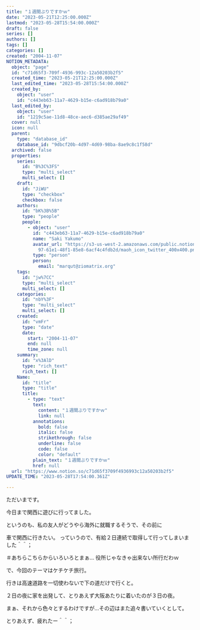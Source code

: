 ```yaml
---
title: "１週間ぶりですかｗ"
date: "2023-05-21T12:25:00.000Z"
lastmod: "2023-05-28T15:54:00.000Z"
draft: false
series: []
authors: []
tags: []
categories: []
created: "2004-11-07"
NOTION_METADATA:
  object: "page"
  id: "c71d65f3-709f-4936-993c-12a50203b2f5"
  created_time: "2023-05-21T12:25:00.000Z"
  last_edited_time: "2023-05-28T15:54:00.000Z"
  created_by:
    object: "user"
    id: "c443eb63-11a7-4629-b15e-c6ad918b79a0"
  last_edited_by:
    object: "user"
    id: "1219c5ae-11d8-48ce-aec6-d385ae29af49"
  cover: null
  icon: null
  parent:
    type: "database_id"
    database_id: "9dbcf20b-4d97-4d69-98ba-8ae9c8c1f58d"
  archived: false
  properties:
    series:
      id: "B%3C%3FS"
      type: "multi_select"
      multi_select: []
    draft:
      id: "JiWU"
      type: "checkbox"
      checkbox: false
    authors:
      id: "bK%3B%5B"
      type: "people"
      people:
        - object: "user"
          id: "c443eb63-11a7-4629-b15e-c6ad918b79a0"
          name: "Saki Yakumo"
          avatar_url: "https://s3-us-west-2.amazonaws.com/public.notion-static.com/3ad1c4\
            97-61e1-48f1-85e8-6acf4c4fdb2d/maoh_icon_twitter_400x400.png"
          type: "person"
          person:
            email: "marqut@ziomatrix.org"
    tags:
      id: "jw%7CC"
      type: "multi_select"
      multi_select: []
    categories:
      id: "nbY%3F"
      type: "multi_select"
      multi_select: []
    created:
      id: "vmFr"
      type: "date"
      date:
        start: "2004-11-07"
        end: null
        time_zone: null
    summary:
      id: "x%3AlD"
      type: "rich_text"
      rich_text: []
    Name:
      id: "title"
      type: "title"
      title:
        - type: "text"
          text:
            content: "１週間ぶりですかｗ"
            link: null
          annotations:
            bold: false
            italic: false
            strikethrough: false
            underline: false
            code: false
            color: "default"
          plain_text: "１週間ぶりですかｗ"
          href: null
  url: "https://www.notion.so/c71d65f3709f4936993c12a50203b2f5"
UPDATE_TIME: "2023-05-28T17:54:00.361Z"

---
```

<link rel="stylesheet" href="https://cdn.jsdelivr.net/npm/katex@0.16.2/dist/katex.min.css" integrity="sha384-bYdxxUwYipFNohQlHt0bjN/LCpueqWz13HufFEV1SUatKs1cm4L6fFgCi1jT643X" crossorigin="anonymous">


ただいまです。


今日まで関西に遊びに行ってました。


というのも、私の友人がどうやら海外に就職するそうで、その前に


車で関西に行きたい。 っていうので、有給２日連続で取得して行ってしまいました＾＾；


＃あちらこちらからいろいろとまぁ… 役所じゃなきゃ出来ない所行だわｗ


で、今回のテーマはケチケチ旅行。


行きは高速道路を一切使わないで下の道だけで行くと。


２日の夜に家を出発して、とりあえず大阪あたりに着いたのが３日の夜。


まぁ、それから色々とするわけですが…その辺はまた追々書いていくとして。


とりあえず、疲れたー＾＾；

